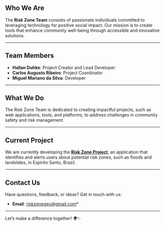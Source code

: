 ## **Who We Are**
The **Risk Zone Team** consists of passionate individuals committed to leveraging technology for positive social impact. Our mission is to create tools that enhance community well-being through accessible and innovative solutions.

---

## **Team Members**
- **Hallan Duhke**: Project Creator and Lead Developer
- **Carlos Augusto Ribeiro**: Project Coordinator
- **Miguel Mariano da Silva**: Developer

---

## **What We Do**
The Risk Zone Team is dedicated to creating impactful projects, such as web applications, tools, and platforms, to address challenges in community safety and risk management.

---

## **Current Project**
We are currently developing the [**Risk Zone Project**](https://github.com/risk-zone-team/risk-zone), an application that identifies and alerts users about potential risk zones, such as floods and landslides, in Espírito Santo, Brazil.

---

## **Contact Us**
Have questions, feedback, or ideas? Get in touch with us:
- **Email**: riskzonegeo@gmail.com*

---

Let’s make a difference together! 🌍✨

<!---
risk-zone-team/risk-zone-team is a ✨ special ✨ repository because its `README.md` (this file) appears on your GitHub profile.
You can click the Preview link to take a look at your changes.
--->
